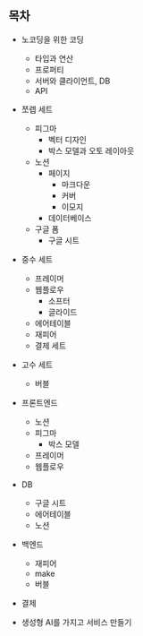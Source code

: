 ## 목차

- 노코딩을 위한 코딩
	- 타입과 연산
	- 프로퍼티
	- 서버와 클라이언트, DB
	- API
- 쪼렙 세트
	- 피그마
		- 벡터 디자인
		- 박스 모델과 오토 레이아웃
	- 노션
		- 페이지
			- 마크다운
			- 커버
			- 이모지
		- 데이터베이스
	- 구글 폼
		- 구글 시트
- 중수 세트
	- 프레이머
	- 웹플로우
		- 소프터
		- 글라이드
	- 에어테이블
	- 재피어
	- 결제 세트
- 고수 세트
	- 버블

- 프론트엔드
	- 노션
	- 피그마
		- 박스 모델
	- 프레이머
	- 웹플로우
- DB
	- 구글 시트
	- 에어테이블
	- 노션
- 백엔드
	- 재피어
	- make
	- 버블
- 결제

- 생성형 AI를 가지고 서비스 만들기